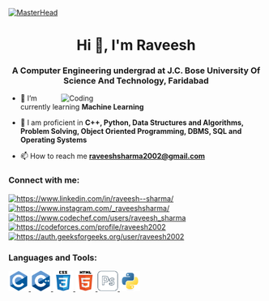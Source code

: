 [![MasterHead](https://imgs.search.brave.com/UP0L-O0aRdx0_jPJTD2qm77Fmbfoa95n9bA8IuIlS6M/rs:fit:1200:536:1/g:ce/aHR0cHM6Ly93d3cu/b3BtbC5jby51ay9m/aWxlcy9CbG9nL0lt/YWdlcy9kaWdpdGFs/LWNvZGUtYmFubmVy/LnBuZw)](https://RaveeshSharma.io)
<h1 align="center">Hi 👋, I'm Raveesh</h1>
<h3 align="center">A Computer Engineering undergrad at J.C. Bose University Of Science And Technology, Faridabad</h3>
<img align="right" alt="Coding" width="400" src="https://www.codecorners.com/wp-content/uploads/2018/05/senior-front-end-developer-openings-1.gif">

- 🌱 I’m currently learning **Machine Learning**

- 💬 I am proficient in **C++, Python, Data Structures and Algorithms, Problem Solving, Object Oriented Programming, DBMS, SQL and Operating Systems**

- 📫 How to reach me **raveeshsharma2002@gmail.com**

<h3 align="left">Connect with me:</h3>
<p align="left">
<a href="https://www.linkedin.com/in/raveesh--sharma/" target="blank"><img align="center" src="https://raw.githubusercontent.com/rahuldkjain/github-profile-readme-generator/master/src/images/icons/Social/linked-in-alt.svg" alt="https://www.linkedin.com/in/raveesh--sharma/" height="30" width="40" /></a>
<a href="https://www.instagram.com/_raveeshsharma/" target="blank"><img align="center" src="https://raw.githubusercontent.com/rahuldkjain/github-profile-readme-generator/master/src/images/icons/Social/instagram.svg" alt="https://www.instagram.com/_raveeshsharma/" height="30" width="40" /></a>
<a href="https://www.codechef.com/users/raveesh_sharma" target="blank"><img align="center" src="https://cdn.jsdelivr.net/npm/simple-icons@3.1.0/icons/codechef.svg" alt="https://www.codechef.com/users/raveesh_sharma" height="30" width="40" /></a>
<a href="https://codeforces.com/profile/raveesh2002" target="blank"><img align="center" src="https://raw.githubusercontent.com/rahuldkjain/github-profile-readme-generator/master/src/images/icons/Social/codeforces.svg" alt="https://codeforces.com/profile/raveesh2002" height="30" width="40" /></a>
<a href="https://auth.geeksforgeeks.org/user/raveeshsharma2002" target="blank"><img align="center" src="https://raw.githubusercontent.com/rahuldkjain/github-profile-readme-generator/master/src/images/icons/Social/geeks-for-geeks.svg" alt="https://auth.geeksforgeeks.org/user/raveesh2002" height="30" width="40" /></a>
</p>

<h3 align="left">Languages and Tools:</h3>
<p align="left"> <a href="https://www.cprogramming.com/" target="_blank" rel="noreferrer"> <img src="https://raw.githubusercontent.com/devicons/devicon/master/icons/c/c-original.svg" alt="c" width="40" height="40"/> </a> <a href="https://www.w3schools.com/cpp/" target="_blank" rel="noreferrer"> <img src="https://raw.githubusercontent.com/devicons/devicon/master/icons/cplusplus/cplusplus-original.svg" alt="cplusplus" width="40" height="40"/> </a> <a href="https://www.w3schools.com/css/" target="_blank" rel="noreferrer"> <img src="https://raw.githubusercontent.com/devicons/devicon/master/icons/css3/css3-original-wordmark.svg" alt="css3" width="40" height="40"/> </a> <a href="https://www.w3.org/html/" target="_blank" rel="noreferrer"> <img src="https://raw.githubusercontent.com/devicons/devicon/master/icons/html5/html5-original-wordmark.svg" alt="html5" width="40" height="40"/> </a> <a href="https://www.photoshop.com/en" target="_blank" rel="noreferrer"> <img src="https://raw.githubusercontent.com/devicons/devicon/master/icons/photoshop/photoshop-line.svg" alt="photoshop" width="40" height="40"/> </a> <a href="https://www.python.org" target="_blank" rel="noreferrer"> <img src="https://raw.githubusercontent.com/devicons/devicon/master/icons/python/python-original.svg" alt="python" width="40" height="40"/> </a> </p>


